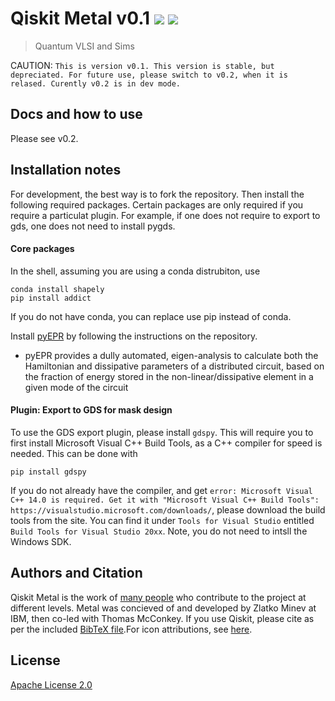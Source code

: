 # Qiskit Metal v0.1 [![](https://badges.frapsoft.com/os/v1/open-source.png?v=103)](https://github.com/zlatko-minev/pyEPR) [![](https://cdn.rawgit.com/sindresorhus/awesome/d7305f38d29fed78fa85652e3a63e154dd8e8829/media/badge.svg)](https://github.com/zlatko-minev/pyEPR)
>  Quantum VLSI and Sims 


CAUTION: `This is version v0.1. This version is stable, but depreciated. For future use, please switch to v0.2, when it is relased. Curently v0.2 is in dev mode. `


## Docs and how to use

Please see v0.2.

## Installation notes

For development, the best way is to fork the repository. Then install the following required packages. Certain packages are only required if you require a particulat plugin. For example, if one does not require to export to gds, one does not need to install pygds.

#### Core packages
In the shell, assuming you are using a conda distrubiton, use 
```
conda install shapely
pip install addict
```
If you do not have conda, you can replace use pip instead of conda. 

Install [pyEPR](https://github.com/zlatko-minev/pyEPR) by following the instructions on the repository.   
 * pyEPR provides a dully automated, eigen-analysis to calculate both the Hamiltonian and dissipative parameters of a distributed circuit, based on the fraction of energy stored in the non-linear/dissipative element in a given mode of the circuit

#### Plugin: Export to GDS for mask design

To use the GDS export plugin, please install `gdspy`. This will require you to first install Microsoft Visual C++ Build Tools, as a C++ compiler for speed is needed. This can be done with
```
pip install gdspy
```
If you do not already have the compiler, and get `error: Microsoft Visual C++ 14.0 is required. Get it with "Microsoft Visual C++ Build Tools": https://visualstudio.microsoft.com/downloads/`, please download the build tools from the site. You can find it under `Tools for Visual Studio` entitled `Build Tools for Visual Studio 20xx`. Note, you do not need to intsll the Windows SDK.


## Authors and Citation

Qiskit Metal is the work of [many people](https://github.com/Qiskit/qiskit-terra/graphs/contributors) who contribute to the project at different levels. Metal was concieved of and developed by Zlatko Minev at IBM, then co-led with Thomas McConkey. If you use Qiskit, please cite as per the included [BibTeX file](TODO).For icon attributions, see [here](\qiskit_metal\_gui\_imgs\icon_attributions.txt).


## License

[Apache License 2.0](LICENSE.txt)
